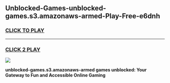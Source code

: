 
## Unblocked-Games-unblocked-games.s3.amazonaws-armed-Play-Free-e6dnh
<h3>
<a href="https://premium76.site?title=unblocked-games.s3.amazonaws-armed&ref=18A">CLICK TO PLAY</a></h3>
<hr>

<h3>
<a href="https://premium76.site?title=unblocked-games.s3.amazonaws-armed&ref=18A">CLICK 2 PLAY</a>
  
</h3>

<a href="https://premium76.site?title=unblocked-games.s3.amazonaws-armed&ref=18A"><img src="https://clearcache.store/games.png"></a>


**unblocked-games.s3.amazonaws-armed games unblocked: Your Gateway to Fun and Accessible Online Gaming**
